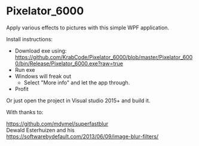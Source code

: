 # Pixelator_6000
Apply various effects to pictures with this simple WPF application.

Install instructions:
- Download exe using: https://github.com/KrabCode/Pixelator_6000/blob/master/Pixelator_6000/bin/Release/Pixelator_6000.exe?raw=true
- Run exe
- Windows will freak out
  - Select "More info" and let the app through.
- Profit

Or just open the project in Visual studio 2015+ and build it.

With thanks to:  

https://github.com/mdymel/superfastblur  
Dewald Esterhuizen and his https://softwarebydefault.com/2013/06/09/image-blur-filters/
